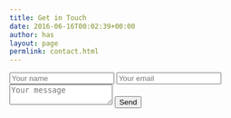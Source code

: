 ```yaml
---
title: Get in Touch
date: 2016-06-16T00:02:39+00:00
author: has
layout: page
permlink: contact.html
---
```


<div class="contact-form"> 
  
  <form method="POST" action="https://formspree.io/has.altaiar@gmail.com">
    <input type="text" name="name" placeholder="Your name">
    <input type="email" name="email" placeholder="Your email">
    <textarea name="message" placeholder="Your message"></textarea>
    <input type="hidden" name="_next" value="https://www.hasaltaiar.com.au/thanks.html" />
    <input type="hidden" name="_subject" value=Blog - Contact form submission" />
    <button type="submit">Send</button>
</form>

</div> 
